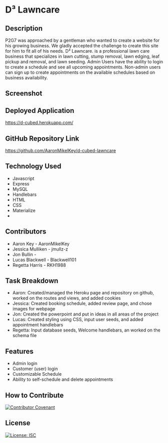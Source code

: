 # D³ Lawncare

## Description

P2G7 was approached by a gentleman who wanted to create a website for his growing business. We gladly accepted the challenge to create this site for him to fit all of his needs. D³ Lawncare. is a professional lawn care business that specializes in lawn cutting, stump removal, lawn edging, leaf pickup and removal, and lawn seeding. Admin Users have the ability to login to create a schedule and see all upcoming appointments. Non-admin users can sign up to create appointments on the available schedules based on business availability. 

## Screenshot

## Deployed Application
https://d-cubed.herokuapp.com/

## GitHub Repository Link
https://github.com/AaronMikelKey/d-cubed-lawncare

## Technology Used
- Javascript
- Express
- MySQL
- Handlebars
- HTML
- CSS
- Materialize
- 

## Contributors
- Aaron Key - AaronMikelKey
- Jessica Mulliken - jmullz-z
- Jon Bullin - 
- Lucas Blackwell - Blackwell101
- Regetta Harris - RKH1988

## Task Breakdown
- Aaron: Created/managed the Heroku page and repository on github, worked on the routes and views, and added cookies
- Jessica: Created booking schedule, added review page, and chose images for webpage
- Jon: Created the powerpoint and put in ideas in all areas of the project
- Lucas: Created styling using CSS, input user seeds, and added appointment handlebars
- Regetta: Input database seeds, Welcome handlebars, an worked on the schema file


## Features
- Admin login
- Customer (user) login
- Customizable Schedule
- Ability to self-schedule and delete appointments

## How to Contribute
[![Contributor Covenant](https://img.shields.io/badge/Contributor%20Covenant-2.1-4baaaa.svg)](https://www.contributor-covenant.org/version/2/1/code_of_conduct/)

## License
[![License: ISC](https://img.shields.io/badge/License-ISC-blue.svg)](https://opensource.org/licenses/ISC)

